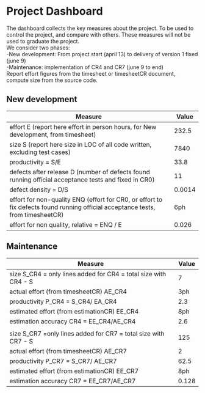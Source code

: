 # Project Dashboard

The dashboard collects the key measures about the project.
To be used to control the project, and compare with others. These measures will not be used to graduate the project. <br>
We consider two phases: <br>
-New development: From project start (april 13) to delivery of version 1 fixed (june 9)  <br>
-Maintenance: implementation of CR4 and CR7 (june 9 to end)   <br>
Report effort figures from the timesheet or timesheetCR document, compute size from the source code.

## New development 
| Measure| Value |
|---|---|
|effort E (report here effort in person hours, for New development, from timesheet)  |232.5|
|size S (report here size in LOC of all code written, excluding test cases)  |7840|
|productivity = S/E |33.8|
|defects after release D (number of defects found running official acceptance tests and fixed in CR0) |11|
|defect density = D/S|0.0014|
| effort for non-quality ENQ (effort for CR0, or effort to fix defects found running official acceptance tests, from timesheetCR) | 6ph |
| effort for non quality, relative = ENQ / E |0.026|

## Maintenance

| Measure | Value|
|---|---|
| size S_CR4 = only lines added for CR4 = total size with CR4 - S |7|
| actual effort (from timesheetCR) AE_CR4 |3ph|
| productivity P_CR4 = S_CR4/ EA_CR4 |2.3|
| estimated effort (from estimationCR) EE_CR4 |8ph|
|estimation accuracy CR4 = EE_CR4/AE_CR4  |2.6|
|||
| size S_CR7 =only lines added for CR7 = total size with CR7 - S |125|
| actual effort (from timesheetCR) AE_CR7 |2|
| productivity P_CR7 = S_CR7/ AE_CR7 |62.5|
| estimated effort (from estimationCR) EE_CR7 |8ph|
|estimation accuracy CR7 = EE_CR7/AE_CR7  |0.128|
